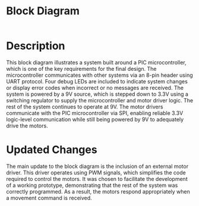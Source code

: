 # **Block Diagram**

<!-- draw.io diagram -->
<div class="mxgraph" style="max-width:100%;border:1px solid transparent;" data-mxgraph="{&quot;highlight&quot;:&quot;#000000&quot;,&quot;nav&quot;:true,&quot;resize&quot;:true,&quot;dark-mode&quot;:&quot;auto&quot;,&quot;toolbar&quot;:&quot;zoom layers tags lightbox&quot;,&quot;edit&quot;:&quot;_blank&quot;,&quot;xml&quot;:&quot;&lt;mxfile host=\&quot;app.diagrams.net\&quot; agent=\&quot;Mozilla/5.0 (Windows NT 10.0; Win64; x64) AppleWebKit/537.36 (KHTML, like Gecko) Chrome/135.0.0.0 Safari/537.36\&quot; version=\&quot;26.2.15\&quot;&gt;\n  &lt;diagram name=\&quot;Page-1\&quot; id=\&quot;xBt6jl3FHjo_uhrRk1bB\&quot;&gt;\n    &lt;mxGraphModel dx=\&quot;2258\&quot; dy=\&quot;823\&quot; grid=\&quot;1\&quot; gridSize=\&quot;10\&quot; guides=\&quot;1\&quot; tooltips=\&quot;1\&quot; connect=\&quot;1\&quot; arrows=\&quot;1\&quot; fold=\&quot;1\&quot; page=\&quot;1\&quot; pageScale=\&quot;1\&quot; pageWidth=\&quot;1100\&quot; pageHeight=\&quot;1700\&quot; math=\&quot;0\&quot; shadow=\&quot;0\&quot;&gt;\n      &lt;root&gt;\n        &lt;mxCell id=\&quot;0\&quot; /&gt;\n        &lt;mxCell id=\&quot;1\&quot; parent=\&quot;0\&quot; /&gt;\n        &lt;mxCell id=\&quot;QvitQlKljpcpvhpAX6Ex-79\&quot; value=\&quot;&amp;lt;font style=&amp;quot;font-size: 24px;&amp;quot;&amp;gt;&amp;lt;b style=&amp;quot;&amp;quot;&amp;gt;Motor Drive Subsystem Block Diagram&amp;lt;/b&amp;gt;&amp;lt;/font&amp;gt;&amp;lt;div&amp;gt;&amp;lt;font style=&amp;quot;font-size: 16px;&amp;quot;&amp;gt;Zachary Romero -- Team 305&amp;lt;/font&amp;gt;&amp;lt;/div&amp;gt;\&quot; style=\&quot;text;html=1;align=center;verticalAlign=middle;whiteSpace=wrap;rounded=0;\&quot; parent=\&quot;1\&quot; vertex=\&quot;1\&quot;&gt;\n          &lt;mxGeometry x=\&quot;315\&quot; width=\&quot;473.5\&quot; height=\&quot;90\&quot; as=\&quot;geometry\&quot; /&gt;\n        &lt;/mxCell&gt;\n        &lt;mxCell id=\&quot;MOfzYWWIwcqddjLC-JWP-1\&quot; value=\&quot;\&quot; style=\&quot;rounded=0;whiteSpace=wrap;html=1;fillColor=#d5e8d4;strokeColor=#82b366;\&quot; parent=\&quot;1\&quot; vertex=\&quot;1\&quot;&gt;\n          &lt;mxGeometry x=\&quot;260\&quot; y=\&quot;80\&quot; width=\&quot;580\&quot; height=\&quot;550\&quot; as=\&quot;geometry\&quot; /&gt;\n        &lt;/mxCell&gt;\n        &lt;mxCell id=\&quot;MOfzYWWIwcqddjLC-JWP-2\&quot; value=\&quot;\&quot; style=\&quot;rounded=0;html=1;dashed=1;dashPattern=12 12;whiteSpace=wrap;fillColor=#d5e8d4;strokeColor=#82b366;\&quot; parent=\&quot;1\&quot; vertex=\&quot;1\&quot;&gt;\n          &lt;mxGeometry x=\&quot;280\&quot; y=\&quot;157\&quot; width=\&quot;510\&quot; height=\&quot;343\&quot; as=\&quot;geometry\&quot; /&gt;\n        &lt;/mxCell&gt;\n        &lt;mxCell id=\&quot;MOfzYWWIwcqddjLC-JWP-3\&quot; value=\&quot;Microchip&amp;amp;nbsp;&amp;lt;div&amp;gt;PIC18LF26K22&amp;lt;br&amp;gt;&amp;lt;/div&amp;gt;\&quot; style=\&quot;rounded=0;whiteSpace=wrap;html=1;fillColor=light-dark(#E6E6E6,#3E3E3E);strokeColor=#23445d;strokeWidth=2;\&quot; parent=\&quot;1\&quot; vertex=\&quot;1\&quot;&gt;\n          &lt;mxGeometry x=\&quot;380\&quot; y=\&quot;187\&quot; width=\&quot;260\&quot; height=\&quot;233\&quot; as=\&quot;geometry\&quot; /&gt;\n        &lt;/mxCell&gt;\n        &lt;mxCell id=\&quot;MOfzYWWIwcqddjLC-JWP-4\&quot; value=\&quot;UART RX1\&quot; style=\&quot;rounded=0;whiteSpace=wrap;html=1;\&quot; parent=\&quot;1\&quot; vertex=\&quot;1\&quot;&gt;\n          &lt;mxGeometry x=\&quot;380\&quot; y=\&quot;187\&quot; width=\&quot;60\&quot; height=\&quot;30\&quot; as=\&quot;geometry\&quot; /&gt;\n        &lt;/mxCell&gt;\n        &lt;mxCell id=\&quot;MOfzYWWIwcqddjLC-JWP-5\&quot; style=\&quot;edgeStyle=orthogonalEdgeStyle;rounded=0;orthogonalLoop=1;jettySize=auto;html=1;exitX=0.5;exitY=0;exitDx=0;exitDy=0;entryX=0.5;entryY=1;entryDx=0;entryDy=0;\&quot; parent=\&quot;1\&quot; source=\&quot;MOfzYWWIwcqddjLC-JWP-6\&quot; target=\&quot;MOfzYWWIwcqddjLC-JWP-9\&quot; edge=\&quot;1\&quot;&gt;\n          &lt;mxGeometry relative=\&quot;1\&quot; as=\&quot;geometry\&quot; /&gt;\n        &lt;/mxCell&gt;\n        &lt;mxCell id=\&quot;MOfzYWWIwcqddjLC-JWP-6\&quot; value=\&quot;UART&amp;amp;nbsp; TX1\&quot; style=\&quot;rounded=0;whiteSpace=wrap;html=1;\&quot; parent=\&quot;1\&quot; vertex=\&quot;1\&quot;&gt;\n          &lt;mxGeometry x=\&quot;580\&quot; y=\&quot;187\&quot; width=\&quot;60\&quot; height=\&quot;30\&quot; as=\&quot;geometry\&quot; /&gt;\n        &lt;/mxCell&gt;\n        &lt;mxCell id=\&quot;MOfzYWWIwcqddjLC-JWP-7\&quot; style=\&quot;edgeStyle=orthogonalEdgeStyle;rounded=0;orthogonalLoop=1;jettySize=auto;html=1;exitX=0.5;exitY=1;exitDx=0;exitDy=0;entryX=0.5;entryY=0;entryDx=0;entryDy=0;\&quot; parent=\&quot;1\&quot; source=\&quot;MOfzYWWIwcqddjLC-JWP-8\&quot; target=\&quot;MOfzYWWIwcqddjLC-JWP-4\&quot; edge=\&quot;1\&quot;&gt;\n          &lt;mxGeometry relative=\&quot;1\&quot; as=\&quot;geometry\&quot; /&gt;\n        &lt;/mxCell&gt;\n        &lt;mxCell id=\&quot;MOfzYWWIwcqddjLC-JWP-8\&quot; value=\&quot;CONNECTOR IN&amp;lt;div&amp;gt;(MQTT System)&amp;lt;/div&amp;gt;\&quot; style=\&quot;rounded=0;whiteSpace=wrap;html=1;fillColor=light-dark(#e6e6e6, #3e3e3e);\&quot; parent=\&quot;1\&quot; vertex=\&quot;1\&quot;&gt;\n          &lt;mxGeometry x=\&quot;350\&quot; y=\&quot;80\&quot; width=\&quot;120\&quot; height=\&quot;60\&quot; as=\&quot;geometry\&quot; /&gt;\n        &lt;/mxCell&gt;\n        &lt;mxCell id=\&quot;MOfzYWWIwcqddjLC-JWP-9\&quot; value=\&quot;CONNECTOR OUT&amp;lt;div&amp;gt;(HMI System)&amp;lt;/div&amp;gt;\&quot; style=\&quot;rounded=0;whiteSpace=wrap;html=1;fillColor=light-dark(#e6e6e6, #3e3e3e);\&quot; parent=\&quot;1\&quot; vertex=\&quot;1\&quot;&gt;\n          &lt;mxGeometry x=\&quot;550\&quot; y=\&quot;80\&quot; width=\&quot;120\&quot; height=\&quot;60\&quot; as=\&quot;geometry\&quot; /&gt;\n        &lt;/mxCell&gt;\n        &lt;mxCell id=\&quot;MOfzYWWIwcqddjLC-JWP-10\&quot; value=\&quot;3.3V 1.5A Switching Voltage Regulator\&quot; style=\&quot;rounded=0;whiteSpace=wrap;html=1;\&quot; parent=\&quot;1\&quot; vertex=\&quot;1\&quot;&gt;\n          &lt;mxGeometry x=\&quot;280\&quot; y=\&quot;440\&quot; width=\&quot;120\&quot; height=\&quot;50\&quot; as=\&quot;geometry\&quot; /&gt;\n        &lt;/mxCell&gt;\n        &lt;mxCell id=\&quot;MOfzYWWIwcqddjLC-JWP-11\&quot; style=\&quot;edgeStyle=orthogonalEdgeStyle;rounded=0;orthogonalLoop=1;jettySize=auto;html=1;exitX=0.5;exitY=0;exitDx=0;exitDy=0;entryX=0.5;entryY=1;entryDx=0;entryDy=0;\&quot; parent=\&quot;1\&quot; source=\&quot;MOfzYWWIwcqddjLC-JWP-19\&quot; target=\&quot;MOfzYWWIwcqddjLC-JWP-10\&quot; edge=\&quot;1\&quot;&gt;\n          &lt;mxGeometry relative=\&quot;1\&quot; as=\&quot;geometry\&quot;&gt;\n            &lt;mxPoint x=\&quot;350\&quot; y=\&quot;540\&quot; as=\&quot;sourcePoint\&quot; /&gt;\n          &lt;/mxGeometry&gt;\n        &lt;/mxCell&gt;\n        &lt;mxCell id=\&quot;MOfzYWWIwcqddjLC-JWP-12\&quot; value=\&quot;Power\&quot; style=\&quot;edgeLabel;html=1;align=center;verticalAlign=middle;resizable=0;points=[];\&quot; parent=\&quot;MOfzYWWIwcqddjLC-JWP-11\&quot; connectable=\&quot;0\&quot; vertex=\&quot;1\&quot;&gt;\n          &lt;mxGeometry x=\&quot;0.0245\&quot; relative=\&quot;1\&quot; as=\&quot;geometry\&quot;&gt;\n            &lt;mxPoint as=\&quot;offset\&quot; /&gt;\n          &lt;/mxGeometry&gt;\n        &lt;/mxCell&gt;\n        &lt;mxCell id=\&quot;MOfzYWWIwcqddjLC-JWP-13\&quot; style=\&quot;edgeStyle=orthogonalEdgeStyle;rounded=0;orthogonalLoop=1;jettySize=auto;html=1;exitX=0.5;exitY=1;exitDx=0;exitDy=0;entryX=1;entryY=0.5;entryDx=0;entryDy=0;\&quot; parent=\&quot;1\&quot; source=\&quot;MOfzYWWIwcqddjLC-JWP-14\&quot; target=\&quot;MOfzYWWIwcqddjLC-JWP-15\&quot; edge=\&quot;1\&quot;&gt;\n          &lt;mxGeometry relative=\&quot;1\&quot; as=\&quot;geometry\&quot; /&gt;\n        &lt;/mxCell&gt;\n        &lt;mxCell id=\&quot;MOfzYWWIwcqddjLC-JWP-14\&quot; value=\&quot;Microchip Snap Programmer\&quot; style=\&quot;rounded=0;whiteSpace=wrap;html=1;\&quot; parent=\&quot;1\&quot; vertex=\&quot;1\&quot;&gt;\n          &lt;mxGeometry x=\&quot;700\&quot; y=\&quot;80\&quot; width=\&quot;120\&quot; height=\&quot;60\&quot; as=\&quot;geometry\&quot; /&gt;\n        &lt;/mxCell&gt;\n        &lt;mxCell id=\&quot;MOfzYWWIwcqddjLC-JWP-15\&quot; value=\&quot;ICSP\&quot; style=\&quot;rounded=0;whiteSpace=wrap;html=1;\&quot; parent=\&quot;1\&quot; vertex=\&quot;1\&quot;&gt;\n          &lt;mxGeometry x=\&quot;590\&quot; y=\&quot;237\&quot; width=\&quot;50\&quot; height=\&quot;30\&quot; as=\&quot;geometry\&quot; /&gt;\n        &lt;/mxCell&gt;\n        &lt;mxCell id=\&quot;MOfzYWWIwcqddjLC-JWP-16\&quot; style=\&quot;edgeStyle=orthogonalEdgeStyle;rounded=0;orthogonalLoop=1;jettySize=auto;html=1;exitX=1;exitY=0.5;exitDx=0;exitDy=0;\&quot; parent=\&quot;1\&quot; source=\&quot;MOfzYWWIwcqddjLC-JWP-17\&quot; target=\&quot;MOfzYWWIwcqddjLC-JWP-28\&quot; edge=\&quot;1\&quot;&gt;\n          &lt;mxGeometry relative=\&quot;1\&quot; as=\&quot;geometry\&quot; /&gt;\n        &lt;/mxCell&gt;\n        &lt;mxCell id=\&quot;MOfzYWWIwcqddjLC-JWP-17\&quot; value=\&quot;SPI\&quot; style=\&quot;rounded=0;whiteSpace=wrap;html=1;\&quot; parent=\&quot;1\&quot; vertex=\&quot;1\&quot;&gt;\n          &lt;mxGeometry x=\&quot;590\&quot; y=\&quot;275\&quot; width=\&quot;50\&quot; height=\&quot;50\&quot; as=\&quot;geometry\&quot; /&gt;\n        &lt;/mxCell&gt;\n        &lt;mxCell id=\&quot;MOfzYWWIwcqddjLC-JWP-18\&quot; value=\&quot;2x SE15K1BTYJ&amp;lt;br&amp;gt;&amp;lt;div&amp;gt;12V DC Motors&amp;lt;/div&amp;gt;\&quot; style=\&quot;rounded=0;whiteSpace=wrap;html=1;\&quot; parent=\&quot;1\&quot; vertex=\&quot;1\&quot;&gt;\n          &lt;mxGeometry x=\&quot;650\&quot; y=\&quot;530\&quot; width=\&quot;120\&quot; height=\&quot;60\&quot; as=\&quot;geometry\&quot; /&gt;\n        &lt;/mxCell&gt;\n        &lt;mxCell id=\&quot;MOfzYWWIwcqddjLC-JWP-19\&quot; value=\&quot;&amp;lt;div&amp;gt;9V Battery or 9V 3A AC-DC Power Supply&amp;lt;/div&amp;gt;\&quot; style=\&quot;rounded=0;whiteSpace=wrap;html=1;\&quot; parent=\&quot;1\&quot; vertex=\&quot;1\&quot;&gt;\n          &lt;mxGeometry x=\&quot;280\&quot; y=\&quot;580\&quot; width=\&quot;120\&quot; height=\&quot;50\&quot; as=\&quot;geometry\&quot; /&gt;\n        &lt;/mxCell&gt;\n        &lt;mxCell id=\&quot;MOfzYWWIwcqddjLC-JWP-20\&quot; style=\&quot;edgeStyle=orthogonalEdgeStyle;rounded=0;orthogonalLoop=1;jettySize=auto;html=1;\&quot; parent=\&quot;1\&quot; source=\&quot;MOfzYWWIwcqddjLC-JWP-21\&quot; target=\&quot;MOfzYWWIwcqddjLC-JWP-45\&quot; edge=\&quot;1\&quot;&gt;\n          &lt;mxGeometry relative=\&quot;1\&quot; as=\&quot;geometry\&quot; /&gt;\n        &lt;/mxCell&gt;\n        &lt;mxCell id=\&quot;MOfzYWWIwcqddjLC-JWP-21\&quot; value=\&quot;&amp;lt;div&amp;gt;DO&amp;lt;/div&amp;gt;RA1\&quot; style=\&quot;rounded=0;whiteSpace=wrap;html=1;\&quot; parent=\&quot;1\&quot; vertex=\&quot;1\&quot;&gt;\n          &lt;mxGeometry x=\&quot;380\&quot; y=\&quot;304.5\&quot; width=\&quot;50\&quot; height=\&quot;30\&quot; as=\&quot;geometry\&quot; /&gt;\n        &lt;/mxCell&gt;\n        &lt;mxCell id=\&quot;MOfzYWWIwcqddjLC-JWP-22\&quot; style=\&quot;edgeStyle=orthogonalEdgeStyle;rounded=0;orthogonalLoop=1;jettySize=auto;html=1;\&quot; parent=\&quot;1\&quot; source=\&quot;MOfzYWWIwcqddjLC-JWP-23\&quot; target=\&quot;MOfzYWWIwcqddjLC-JWP-46\&quot; edge=\&quot;1\&quot;&gt;\n          &lt;mxGeometry relative=\&quot;1\&quot; as=\&quot;geometry\&quot;&gt;\n            &lt;mxPoint x=\&quot;360\&quot; y=\&quot;364\&quot; as=\&quot;targetPoint\&quot; /&gt;\n          &lt;/mxGeometry&gt;\n        &lt;/mxCell&gt;\n        &lt;mxCell id=\&quot;MOfzYWWIwcqddjLC-JWP-23\&quot; value=\&quot;&amp;lt;div&amp;gt;DO&amp;lt;/div&amp;gt;RA0\&quot; style=\&quot;rounded=0;whiteSpace=wrap;html=1;\&quot; parent=\&quot;1\&quot; vertex=\&quot;1\&quot;&gt;\n          &lt;mxGeometry x=\&quot;380\&quot; y=\&quot;348.5\&quot; width=\&quot;50\&quot; height=\&quot;30\&quot; as=\&quot;geometry\&quot; /&gt;\n        &lt;/mxCell&gt;\n        &lt;mxCell id=\&quot;MOfzYWWIwcqddjLC-JWP-24\&quot; style=\&quot;edgeStyle=orthogonalEdgeStyle;rounded=0;orthogonalLoop=1;jettySize=auto;html=1;entryX=1;entryY=0.5;entryDx=0;entryDy=0;\&quot; parent=\&quot;1\&quot; source=\&quot;MOfzYWWIwcqddjLC-JWP-25\&quot; target=\&quot;MOfzYWWIwcqddjLC-JWP-31\&quot; edge=\&quot;1\&quot;&gt;\n          &lt;mxGeometry relative=\&quot;1\&quot; as=\&quot;geometry\&quot; /&gt;\n        &lt;/mxCell&gt;\n        &lt;mxCell id=\&quot;MOfzYWWIwcqddjLC-JWP-25\&quot; value=\&quot;&amp;lt;div&amp;gt;DO&amp;lt;/div&amp;gt;RA3\&quot; style=\&quot;rounded=0;whiteSpace=wrap;html=1;\&quot; parent=\&quot;1\&quot; vertex=\&quot;1\&quot;&gt;\n          &lt;mxGeometry x=\&quot;380\&quot; y=\&quot;220.5\&quot; width=\&quot;50\&quot; height=\&quot;30\&quot; as=\&quot;geometry\&quot; /&gt;\n        &lt;/mxCell&gt;\n        &lt;mxCell id=\&quot;MOfzYWWIwcqddjLC-JWP-26\&quot; style=\&quot;edgeStyle=orthogonalEdgeStyle;rounded=0;orthogonalLoop=1;jettySize=auto;html=1;entryX=1;entryY=0.5;entryDx=0;entryDy=0;\&quot; parent=\&quot;1\&quot; source=\&quot;MOfzYWWIwcqddjLC-JWP-27\&quot; target=\&quot;MOfzYWWIwcqddjLC-JWP-44\&quot; edge=\&quot;1\&quot;&gt;\n          &lt;mxGeometry relative=\&quot;1\&quot; as=\&quot;geometry\&quot; /&gt;\n        &lt;/mxCell&gt;\n        &lt;mxCell id=\&quot;MOfzYWWIwcqddjLC-JWP-27\&quot; value=\&quot;&amp;lt;div&amp;gt;DO&amp;lt;/div&amp;gt;RA2\&quot; style=\&quot;rounded=0;whiteSpace=wrap;html=1;\&quot; parent=\&quot;1\&quot; vertex=\&quot;1\&quot;&gt;\n          &lt;mxGeometry x=\&quot;380\&quot; y=\&quot;263.5\&quot; width=\&quot;50\&quot; height=\&quot;30\&quot; as=\&quot;geometry\&quot; /&gt;\n        &lt;/mxCell&gt;\n        &lt;mxCell id=\&quot;MOfzYWWIwcqddjLC-JWP-28\&quot; value=\&quot;2x&amp;amp;nbsp;&amp;lt;div&amp;gt;BTM9011EPXUMA1&amp;lt;/div&amp;gt;&amp;lt;div&amp;gt;Motor Drivers&amp;lt;/div&amp;gt;\&quot; style=\&quot;rounded=0;whiteSpace=wrap;html=1;\&quot; parent=\&quot;1\&quot; vertex=\&quot;1\&quot;&gt;\n          &lt;mxGeometry x=\&quot;650\&quot; y=\&quot;362\&quot; width=\&quot;120\&quot; height=\&quot;60\&quot; as=\&quot;geometry\&quot; /&gt;\n        &lt;/mxCell&gt;\n        &lt;mxCell id=\&quot;MOfzYWWIwcqddjLC-JWP-29\&quot; style=\&quot;edgeStyle=orthogonalEdgeStyle;rounded=0;orthogonalLoop=1;jettySize=auto;html=1;exitX=0.5;exitY=1;exitDx=0;exitDy=0;\&quot; parent=\&quot;1\&quot; source=\&quot;MOfzYWWIwcqddjLC-JWP-2\&quot; target=\&quot;MOfzYWWIwcqddjLC-JWP-2\&quot; edge=\&quot;1\&quot;&gt;\n          &lt;mxGeometry relative=\&quot;1\&quot; as=\&quot;geometry\&quot; /&gt;\n        &lt;/mxCell&gt;\n        &lt;mxCell id=\&quot;MOfzYWWIwcqddjLC-JWP-30\&quot; style=\&quot;edgeStyle=orthogonalEdgeStyle;rounded=0;orthogonalLoop=1;jettySize=auto;html=1;exitX=0.5;exitY=1;exitDx=0;exitDy=0;\&quot; parent=\&quot;1\&quot; edge=\&quot;1\&quot;&gt;\n          &lt;mxGeometry relative=\&quot;1\&quot; as=\&quot;geometry\&quot;&gt;\n            &lt;mxPoint x=\&quot;660\&quot; y=\&quot;627.0000000000002\&quot; as=\&quot;sourcePoint\&quot; /&gt;\n            &lt;mxPoint x=\&quot;660\&quot; y=\&quot;627.0000000000002\&quot; as=\&quot;targetPoint\&quot; /&gt;\n          &lt;/mxGeometry&gt;\n        &lt;/mxCell&gt;\n        &lt;mxCell id=\&quot;MOfzYWWIwcqddjLC-JWP-31\&quot; value=\&quot;White LED\&quot; style=\&quot;rounded=0;whiteSpace=wrap;html=1;\&quot; parent=\&quot;1\&quot; vertex=\&quot;1\&quot;&gt;\n          &lt;mxGeometry x=\&quot;287.5\&quot; y=\&quot;221.5\&quot; width=\&quot;70\&quot; height=\&quot;28\&quot; as=\&quot;geometry\&quot; /&gt;\n        &lt;/mxCell&gt;\n        &lt;mxCell id=\&quot;MOfzYWWIwcqddjLC-JWP-33\&quot; style=\&quot;edgeStyle=orthogonalEdgeStyle;rounded=0;orthogonalLoop=1;jettySize=auto;html=1;exitX=0.5;exitY=1;exitDx=0;exitDy=0;\&quot; parent=\&quot;1\&quot; source=\&quot;MOfzYWWIwcqddjLC-JWP-3\&quot; target=\&quot;MOfzYWWIwcqddjLC-JWP-3\&quot; edge=\&quot;1\&quot;&gt;\n          &lt;mxGeometry relative=\&quot;1\&quot; as=\&quot;geometry\&quot; /&gt;\n        &lt;/mxCell&gt;\n        &lt;mxCell id=\&quot;MOfzYWWIwcqddjLC-JWP-34\&quot; value=\&quot;&amp;lt;div&amp;gt;DO&amp;lt;/div&amp;gt;RB4\&quot; style=\&quot;rounded=0;whiteSpace=wrap;html=1;\&quot; parent=\&quot;1\&quot; vertex=\&quot;1\&quot;&gt;\n          &lt;mxGeometry x=\&quot;451\&quot; y=\&quot;390\&quot; width=\&quot;50\&quot; height=\&quot;30\&quot; as=\&quot;geometry\&quot; /&gt;\n        &lt;/mxCell&gt;\n        &lt;mxCell id=\&quot;MOfzYWWIwcqddjLC-JWP-35\&quot; style=\&quot;edgeStyle=orthogonalEdgeStyle;rounded=0;orthogonalLoop=1;jettySize=auto;html=1;exitX=0.5;exitY=1;exitDx=0;exitDy=0;entryX=0.75;entryY=0;entryDx=0;entryDy=0;\&quot; parent=\&quot;1\&quot; source=\&quot;MOfzYWWIwcqddjLC-JWP-36\&quot; target=\&quot;MOfzYWWIwcqddjLC-JWP-41\&quot; edge=\&quot;1\&quot;&gt;\n          &lt;mxGeometry relative=\&quot;1\&quot; as=\&quot;geometry\&quot; /&gt;\n        &lt;/mxCell&gt;\n        &lt;mxCell id=\&quot;MOfzYWWIwcqddjLC-JWP-36\&quot; value=\&quot;&amp;lt;div&amp;gt;DO&amp;lt;/div&amp;gt;RC0\&quot; style=\&quot;rounded=0;whiteSpace=wrap;html=1;\&quot; parent=\&quot;1\&quot; vertex=\&quot;1\&quot;&gt;\n          &lt;mxGeometry x=\&quot;515\&quot; y=\&quot;390\&quot; width=\&quot;50\&quot; height=\&quot;30\&quot; as=\&quot;geometry\&quot; /&gt;\n        &lt;/mxCell&gt;\n        &lt;mxCell id=\&quot;MOfzYWWIwcqddjLC-JWP-37\&quot; value=\&quot;&amp;lt;div&amp;gt;DO&amp;lt;/div&amp;gt;RC2\&quot; style=\&quot;rounded=0;whiteSpace=wrap;html=1;\&quot; parent=\&quot;1\&quot; vertex=\&quot;1\&quot;&gt;\n          &lt;mxGeometry x=\&quot;580\&quot; y=\&quot;390\&quot; width=\&quot;50\&quot; height=\&quot;30\&quot; as=\&quot;geometry\&quot; /&gt;\n        &lt;/mxCell&gt;\n        &lt;mxCell id=\&quot;MOfzYWWIwcqddjLC-JWP-38\&quot; style=\&quot;edgeStyle=orthogonalEdgeStyle;rounded=0;orthogonalLoop=1;jettySize=auto;html=1;exitX=0.5;exitY=1;exitDx=0;exitDy=0;entryX=0;entryY=0.5;entryDx=0;entryDy=0;\&quot; parent=\&quot;1\&quot; source=\&quot;MOfzYWWIwcqddjLC-JWP-39\&quot; target=\&quot;MOfzYWWIwcqddjLC-JWP-41\&quot; edge=\&quot;1\&quot;&gt;\n          &lt;mxGeometry relative=\&quot;1\&quot; as=\&quot;geometry\&quot; /&gt;\n        &lt;/mxCell&gt;\n        &lt;mxCell id=\&quot;MOfzYWWIwcqddjLC-JWP-39\&quot; value=\&quot;&amp;lt;div&amp;gt;DO&amp;lt;/div&amp;gt;RA6\&quot; style=\&quot;rounded=0;whiteSpace=wrap;html=1;\&quot; parent=\&quot;1\&quot; vertex=\&quot;1\&quot;&gt;\n          &lt;mxGeometry x=\&quot;390\&quot; y=\&quot;390\&quot; width=\&quot;50\&quot; height=\&quot;30\&quot; as=\&quot;geometry\&quot; /&gt;\n        &lt;/mxCell&gt;\n        &lt;mxCell id=\&quot;MOfzYWWIwcqddjLC-JWP-40\&quot; style=\&quot;edgeStyle=orthogonalEdgeStyle;rounded=0;orthogonalLoop=1;jettySize=auto;html=1;entryX=0;entryY=0.5;entryDx=0;entryDy=0;\&quot; parent=\&quot;1\&quot; source=\&quot;MOfzYWWIwcqddjLC-JWP-41\&quot; target=\&quot;MOfzYWWIwcqddjLC-JWP-18\&quot; edge=\&quot;1\&quot;&gt;\n          &lt;mxGeometry relative=\&quot;1\&quot; as=\&quot;geometry\&quot;&gt;\n            &lt;Array as=\&quot;points\&quot;&gt;\n              &lt;mxPoint x=\&quot;510\&quot; y=\&quot;540\&quot; /&gt;\n            &lt;/Array&gt;\n          &lt;/mxGeometry&gt;\n        &lt;/mxCell&gt;\n        &lt;mxCell id=\&quot;MOfzYWWIwcqddjLC-JWP-41\&quot; value=\&quot;&amp;lt;div&amp;gt;VK04 FAN8100N&amp;lt;/div&amp;gt;&amp;lt;div&amp;gt;Motor Driver&amp;lt;/div&amp;gt;\&quot; style=\&quot;rounded=0;whiteSpace=wrap;html=1;\&quot; parent=\&quot;1\&quot; vertex=\&quot;1\&quot;&gt;\n          &lt;mxGeometry x=\&quot;450\&quot; y=\&quot;480\&quot; width=\&quot;120\&quot; height=\&quot;60\&quot; as=\&quot;geometry\&quot; /&gt;\n        &lt;/mxCell&gt;\n        &lt;mxCell id=\&quot;MOfzYWWIwcqddjLC-JWP-42\&quot; style=\&quot;edgeStyle=orthogonalEdgeStyle;rounded=0;orthogonalLoop=1;jettySize=auto;html=1;exitX=0.5;exitY=1;exitDx=0;exitDy=0;entryX=0.22;entryY=0.011;entryDx=0;entryDy=0;entryPerimeter=0;\&quot; parent=\&quot;1\&quot; source=\&quot;MOfzYWWIwcqddjLC-JWP-34\&quot; target=\&quot;MOfzYWWIwcqddjLC-JWP-41\&quot; edge=\&quot;1\&quot;&gt;\n          &lt;mxGeometry relative=\&quot;1\&quot; as=\&quot;geometry\&quot; /&gt;\n        &lt;/mxCell&gt;\n        &lt;mxCell id=\&quot;MOfzYWWIwcqddjLC-JWP-43\&quot; style=\&quot;edgeStyle=orthogonalEdgeStyle;rounded=0;orthogonalLoop=1;jettySize=auto;html=1;exitX=0.5;exitY=1;exitDx=0;exitDy=0;entryX=1;entryY=0.5;entryDx=0;entryDy=0;\&quot; parent=\&quot;1\&quot; source=\&quot;MOfzYWWIwcqddjLC-JWP-37\&quot; target=\&quot;MOfzYWWIwcqddjLC-JWP-41\&quot; edge=\&quot;1\&quot;&gt;\n          &lt;mxGeometry relative=\&quot;1\&quot; as=\&quot;geometry\&quot;&gt;\n            &lt;mxPoint x=\&quot;569\&quot; y=\&quot;470\&quot; as=\&quot;targetPoint\&quot; /&gt;\n            &lt;Array as=\&quot;points\&quot;&gt;\n              &lt;mxPoint x=\&quot;605\&quot; y=\&quot;510\&quot; /&gt;\n            &lt;/Array&gt;\n          &lt;/mxGeometry&gt;\n        &lt;/mxCell&gt;\n        &lt;mxCell id=\&quot;MOfzYWWIwcqddjLC-JWP-44\&quot; value=\&quot;Red LED\&quot; style=\&quot;rounded=0;whiteSpace=wrap;html=1;\&quot; parent=\&quot;1\&quot; vertex=\&quot;1\&quot;&gt;\n          &lt;mxGeometry x=\&quot;287.5\&quot; y=\&quot;264.5\&quot; width=\&quot;70\&quot; height=\&quot;28\&quot; as=\&quot;geometry\&quot; /&gt;\n        &lt;/mxCell&gt;\n        &lt;mxCell id=\&quot;MOfzYWWIwcqddjLC-JWP-45\&quot; value=\&quot;Blue LED\&quot; style=\&quot;rounded=0;whiteSpace=wrap;html=1;\&quot; parent=\&quot;1\&quot; vertex=\&quot;1\&quot;&gt;\n          &lt;mxGeometry x=\&quot;287.5\&quot; y=\&quot;305.5\&quot; width=\&quot;70\&quot; height=\&quot;28\&quot; as=\&quot;geometry\&quot; /&gt;\n        &lt;/mxCell&gt;\n        &lt;mxCell id=\&quot;MOfzYWWIwcqddjLC-JWP-46\&quot; value=\&quot;Green LED\&quot; style=\&quot;rounded=0;whiteSpace=wrap;html=1;\&quot; parent=\&quot;1\&quot; vertex=\&quot;1\&quot;&gt;\n          &lt;mxGeometry x=\&quot;287.5\&quot; y=\&quot;349.5\&quot; width=\&quot;70\&quot; height=\&quot;28\&quot; as=\&quot;geometry\&quot; /&gt;\n        &lt;/mxCell&gt;\n      &lt;/root&gt;\n    &lt;/mxGraphModel&gt;\n  &lt;/diagram&gt;\n&lt;/mxfile&gt;\n&quot;}"></div>
<script type="text/javascript" src="https://viewer.diagrams.net/js/viewer-static.min.js"></script>

# **Description**
This block diagram illustrates a system built around a PIC microcontroller, which is one of the key requirements for the final design. The microcontroller communicates with other systems via an 8-pin header using UART protocol. Four debug LEDs are included to indicate system changes or display error codes when incorrect or no messages are received. The system is powered by a 9V source, which is stepped down to 3.3V using a switching regulator to supply the microcontroller and motor driver logic. The rest of the system continues to operate at 9V. The motor drivers communicate with the PIC microcontroller via SPI, enabling reliable 3.3V logic-level communication while still being powered by 9V to adequately drive the motors.

# **Updated Changes**
The main update to the block diagram is the inclusion of an external motor driver. This driver operates using PWM signals, which simplifies the code required to control the motors. It was chosen to facilitate the development of a working prototype, demonstrating that the rest of the system was correctly programmed. As a result, the motors respond appropriately when a movement command is received.
